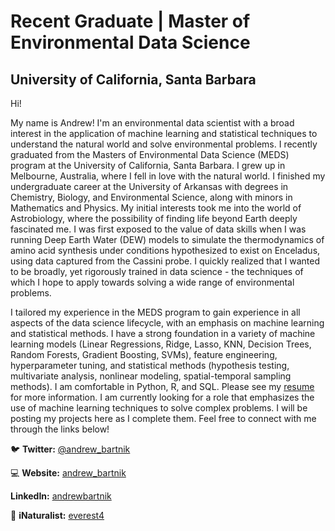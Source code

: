 # Recent Graduate | Master of Environmental Data Science  
## University of California, Santa Barbara

Hi!

My name is Andrew! I'm an environmental data scientist with a broad interest in the application of machine learning and statistical techniques to understand the natural world and solve environmental problems. I recently graduated from the Masters of Environmental Data Science (MEDS) program at the University of California, Santa Barbara. I grew up in Melbourne, Australia, where I fell in love with the natural world. I finished my undergraduate career at the University of Arkansas with degrees in Chemistry, Biology, and Environmental Science, along with minors in Mathematics and Physics. My initial interests took me into the world of Astrobiology, where the possibility of finding life beyond Earth deeply fascinated me. I was first exposed to the value of data skills when I was running Deep Earth Water (DEW) models to simulate the thermodynamics of amino acid synthesis under conditions hypothesized to exist on Enceladus, using data captured from the Cassini probe. I quickly realized that I wanted to be broadly, yet rigorously trained in data science - the techniques of which I hope to apply towards solving a wide range of environmental problems. 

I tailored my experience in the MEDS program to gain experience in all aspects of the data science lifecycle, with an emphasis on machine learning and statistical methods. I have a strong foundation in a variety of machine learning models (Linear Regressions, Ridge, Lasso, KNN, Decision Trees, Random Forests, Gradient Boosting, SVMs), feature engineering, hyperparameter tuning, and statistical methods (hypothesis testing, multivariate analysis, nonlinear modeling, spatial-temporal sampling methods). I am comfortable in Python, R, and SQL. Please see my [resume](https://andrewbartnik.github.io/CV/resume.pdf) for more information. I am currently looking for a role that emphasizes the use of machine learning techniques to solve complex problems. I will be posting my projects here as I complete them. Feel free to connect with me through the links below!


🐦 **Twitter:** [@andrew_bartnik](https://twitter.com/andrew_bartnik)


💻 **Website:**  [andrew_bartnik](https://andrewbartnik.github.io/) 


**LinkedIn:** [andrewbartnik](https://www.linkedin.com/in/andrewbartnik/) 


🐊 **iNaturalist:** [everest4](https://www.inaturalist.org/people/everest4)







